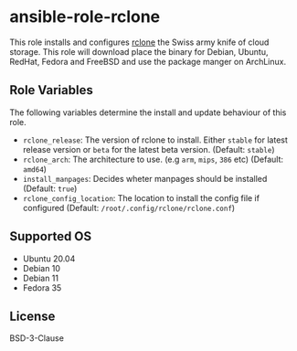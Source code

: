 ansible-role-rclone
===================
This role installs and configures [rclone](https://rclone.org) the Swiss army knife of cloud storage. This role will download place the binary for Debian, Ubuntu, RedHat, Fedora and FreeBSD and use the package manger on ArchLinux.


Role Variables
--------------

The following variables determine the install and update behaviour of this role.

* `rclone_release`: The version of rclone to install. Either `stable` for latest release version or `beta` for the latest beta version. (Default: `stable`)
* `rclone_arch`: The architecture to use. (e.g `arm`, `mips`, `386` etc) (Default: `amd64`)
* `install_manpages`: Decides wheter manpages should be installed (Default: `true`)
* `rclone_config_location`: The location to install the config file if configured (Default: `/root/.config/rclone/rclone.conf`)


Supported OS
------------
- Ubuntu 20.04
- Debian 10
- Debian 11
- Fedora 35


License
-------

BSD-3-Clause

